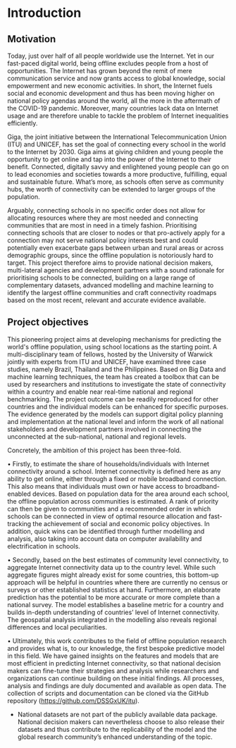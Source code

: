# Introduction
## Motivation
Today, just over half of all people worldwide use the Internet. Yet in our fast-paced digital world, being offline excludes people from a host of opportunities. The Internet has grown beyond the remit of mere communication service and now grants access to global knowledge, social empowerment and new economic activities. In short, the Internet fuels social and economic development and thus has been moving higher on national policy agendas around the world, all the more in the aftermath of the COVID-19 pandemic. Moreover, many countries lack data on Internet usage and are therefore unable to tackle the problem of Internet inequalities efficiently. 

Giga, the joint initiative between the International Telecommunication Union (ITU) and UNICEF, has set the goal of connecting every school in the world to the Internet by 2030. Giga aims at giving children and young people the opportunity to get online and tap into the power of the Internet to their benefit. Connected, digitally savvy and enlightened young people can go on to lead economies and societies towards a more productive, fulfilling, equal and sustainable future. What’s more, as schools often serve as community hubs, the worth of connectivity can be extended to larger groups of the population. 

Arguably, connecting schools in no specific order does not allow for allocating resources where they are most needed and connecting communities that are most in need in a timely fashion. Prioritising connecting schools that are closer to nodes or that pro-actively apply for a connection may not serve national policy interests best and could potentially even exacerbate gaps between urban and rural areas or across demographic groups, since the offline population is notoriously hard to target. This project therefore aims to provide national decision makers, multi-lateral agencies and development partners with a sound rationale for prioritising schools to be connected, building on a large range of complementary datasets, advanced modelling and machine learning to identify the largest offline communities and craft connectivity roadmaps based on the most recent, relevant and accurate evidence available. 

## Project objectives

This pioneering project aims at developing mechanisms for predicting the world's offline population, using school locations as the starting point. A multi-disciplinary team of fellows, hosted by the University of Warwick jointly with experts from ITU and UNICEF, have examined three case studies, namely Brazil, Thailand and the Philippines. Based on Big Data and machine learning techniques, the team has created a toolbox that can be used by researchers and institutions to investigate the state of connectivity within a country and enable near real-time national and regional benchmarking. The project outcome can be readily reproduced for other countries and the individual models can be enhanced for specific purposes. The evidence generated by the models can support digital policy planning and implementation at the national level and inform the work of all national stakeholders and development partners involved in connecting the unconnected at the sub-national, national and regional levels. 

Concretely, the ambition of this project has been three-fold.

•	Firstly, to estimate the share of households/individuals with Internet connectivity around a school. Internet connectivity is defined here as any ability to get online, either through a fixed or mobile broadband connection. This also means that individuals must own or have access to broadband-enabled devices. Based on population data for the area around each school, the offline population across communities is estimated. A rank of priority can then be given to communities and a recommended order in which schools can be connected in view of optimal resource allocation and fast-tracking the achievement of social and economic policy objectives. In addition, quick wins can be identified through further modelling and analysis, also taking into account data on computer availability and electrification in schools.

•	Secondly, based on the best estimates of community level connectivity, to aggregate Internet connectivity data up to the country level. While such aggregate figures might already exist for some countries, this bottom-up approach will be helpful in countries where there are currently no census or surveys or other established statistics at hand. Furthermore, an elaborate prediction has the potential to be more accurate or more complete than a national survey. The model establishes a baseline metric for a country and builds in-depth understanding of countries’ level of Internet connectivity. The geospatial analysis integrated in the modelling also reveals regional differences and local peculiarities.

•	Ultimately, this work contributes to the field of offline population research and provides what is, to our knowledge, the first bespoke predictive model in this field. We have gained insights on the features and models that are most efficient in predicting Internet connectivity, so that national decision makers can fine-tune their strategies and analysis while researchers and organizations can continue building on these initial findings. All processes, analysis and findings are duly documented and available as open data. The collection of scripts and documentation can be cloned via the GitHub repository (https://github.com/DSSGxUK/itu). 

 * National datasets are not part of the publicly available data package. National decision makers can nevertheless choose to also release their datasets and thus contribute to the replicability of the model and the global research community’s enhanced understanding of the topic.  
